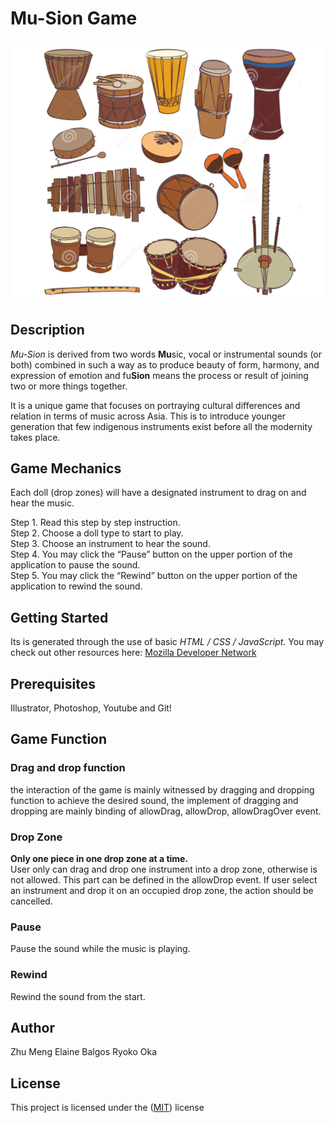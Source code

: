 # Mu-Sion Game
![Musion!](/images/musion.jpg "Musion")

## Description
  _Mu-Sion_ is derived from two words **Mu**sic, vocal or instrumental sounds (or both) combined in such a way as to produce beauty of form, harmony, and expression of emotion and fu**Sion** means the process or result of joining two or more things together.

  It is a unique game that focuses on portraying cultural differences and relation in terms of music across Asia. This is to introduce younger generation that few indigenous instruments exist before all the modernity takes place.

## Game Mechanics
  Each doll (drop zones) will have a designated instrument to drag on and hear the music.

  Step 1. Read this step by step instruction.  
  Step 2. Choose a doll type to start to play.  
  Step 3. Choose an instrument to hear the sound.  
  Step 4. You may click the “Pause” button on the upper portion of the application to pause the sound.  
  Step 5. You may click the “Rewind” button on the upper portion of the application to rewind the sound.  

## Getting Started
  Its is generated through the use of basic _HTML / CSS / JavaScript._ You  may check out other resources here: [Mozilla Developer Network](https://developer.mozilla.org/en-US/docs/Learn)


## Prerequisites
  Illustrator, Photoshop, Youtube and Git!

## Game Function
### Drag and drop function
  the interaction of the game is mainly witnessed by dragging and dropping function to achieve the desired sound, the implement of dragging and dropping are mainly binding of allowDrag, allowDrop, allowDragOver event.


### Drop Zone
  **Only one piece in one drop zone at a time.**<br/>
  User only can drag and drop one instrument into a drop zone, otherwise is not allowed. This part can be defined in the allowDrop event.
  If user select an instrument and drop it on an occupied drop zone, the action should be cancelled.

### Pause
  Pause the sound while the music is playing.

### Rewind
  Rewind the sound from the start.

## Author
Zhu Meng
Elaine Balgos
Ryoko Oka

## License
This project is licensed under the
([MIT](https://choosealicense.com/licenses/mit/)) license
